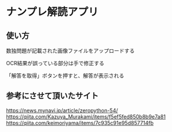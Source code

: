 # ナンプレ解読アプリ

## 使い方
数独問題が記載された画像ファイルをアップロードする

OCR結果が誤っている部分は手で修正する

「解答を取得」ボタンを押すと、解答が表示される

## 参考にさせて頂いたサイト
https://news.mynavi.jp/article/zeropython-54/
https://qiita.com/Kazuya_Murakami/items/f5ef5fed850b8b9e7a81
https://qiita.com/keimoriyama/items/7c935c91e95d857714fb
